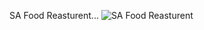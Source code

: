 SA Food Reasturent...
![SA Food Reasturent ](https://github.com/EngrArfin/bistro-boss-client/assets/120125822/c34ad84b-0e1b-4fe7-ae9d-58762f1a28fb)
